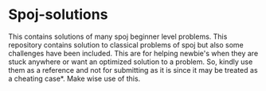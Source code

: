 # Spoj-solutions
This contains solutions of many spoj beginner level problems. 
This repository contains solution to classical problems of spoj but also some challenges have been included.
This are for helping newbie's when they are stuck anywhere or want an optimized solution to a problem.
So, kindly use them as a reference and not for submitting as it is since it may be treated as a cheating case*.
Make wise use of this. 
